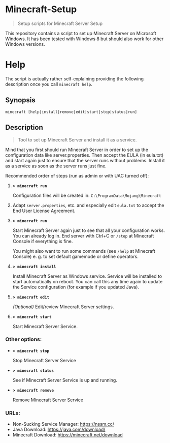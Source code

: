 # Minecraft-Setup

> Setup scripts for Minecraft Server Setup

This repository contains a script to set up Minecraft Server on Microsoft Windows. It has been tested with Windows 8 but
should also work for other Windows versions.

# Help

The script is actually rather self-explaining providing the following description once you call `minecraft help`.

## Synopsis

```
minecraft [help|install|remove|edit|start|stop|status|run]
```

## Description

> Tool to set up Minecraft Server and install it as a service.

Mind that you first should run Minecraft Server in order to set up
the configuration data like server.properties. Then accept the EULA
(in eula.txt) and start again just to ensure that the server runs
without problems. Install it as a service as soon as the server runs
just fine.

Recommended order of steps (run as admin or with UAC turned off):

1. **`> minecraft run`**

   Configuration files will be created in: `C:\ProgramData\Mojang\Minecraft`
    
2. Adapt `server.properties`, etc. and especially edit `eula.txt` to
   accept the End User License Agreement.

3. **`> minecraft run`**

    Start Minecraft Server again just to see that all your configuration
    works. You can already log in. End server with Ctrl+C or `/stop` at
    Minecraft Console if everything is fine.

    You might also want to run some commands (see `/help` at Minecraft
    Console) e. g. to set default gamemode or define operators.
    
4. **`> minecraft install`**

    Install Minecraft Server as Windows service. Service will be installed
    to start automatically on reboot. You can call this any time again to
    update the Service configuration (for example if you updated Java).
    
5. **`> minecraft edit`**

    *(Optional)* Edit/review Minecraft Server settings.

6. **`> minecraft start`**

    Start Minecraft Server Service.

### Other options:

* **`> minecraft stop`**

  Stop Minecraft Server Service

* **`> minecraft status`**

  See if Minecraft Server Service is up and running.

* **`> minecraft remove`**

  Remove Minecraft Server Service

### URLs:

* Non-Sucking Service Manager: https://nssm.cc/
* Java Download: https://java.com/download/
* Minecraft Download: https://minecraft.net/download
